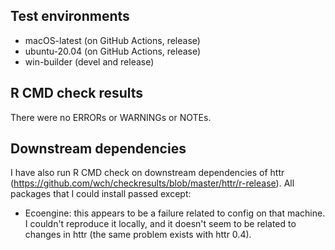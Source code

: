 ## Test environments
* macOS-latest (on GitHub Actions, release)
* ubuntu-20.04 (on GitHub Actions, release)
* win-builder (devel and release)

## R CMD check results
There were no ERRORs or WARNINGs or NOTEs.


## Downstream dependencies
I have also run R CMD check on downstream dependencies of httr
(https://github.com/wch/checkresults/blob/master/httr/r-release).
All packages that I could install passed except:

* Ecoengine: this appears to be a failure related to config on
  that machine. I couldn't reproduce it locally, and it doesn't
  seem to be related to changes in httr (the same problem exists
  with httr 0.4).

